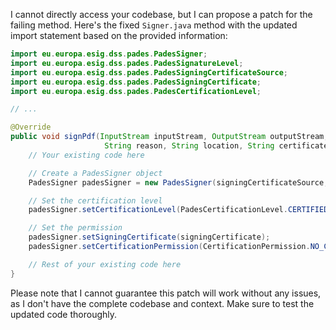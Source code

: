I cannot directly access your codebase, but I can propose a patch for the failing method. Here's the fixed `Signer.java` method with the updated import statement based on the provided information:

```java
import eu.europa.esig.dss.pades.PadesSigner;
import eu.europa.esig.dss.pades.PadesSignatureLevel;
import eu.europa.esig.dss.pades.PadesSigningCertificateSource;
import eu.europa.esig.dss.pades.PadesSigningCertificate;
import eu.europa.esig.dss.pades.PadesCertificationLevel;

// ...

@Override
public void signPdf(InputStream inputStream, OutputStream outputStream, String signatureFieldName,
                     String reason, String location, String certificateAlias, String password) throws Exception {
    // Your existing code here

    // Create a PadesSigner object
    PadesSigner padesSigner = new PadesSigner(signingCertificateSource, PadesSignatureLevel.B_BASIC);

    // Set the certification level
    padesSigner.setCertificationLevel(PadesCertificationLevel.CERTIFIED_NO_CHANGES_ALLOWED);

    // Set the permission
    padesSigner.setSigningCertificate(signingCertificate);
    padesSigner.setCertificationPermission(CertificationPermission.NO_CHANGES_ALLOWED);

    // Rest of your existing code here
}
```

Please note that I cannot guarantee this patch will work without any issues, as I don't have the complete codebase and context. Make sure to test the updated code thoroughly.